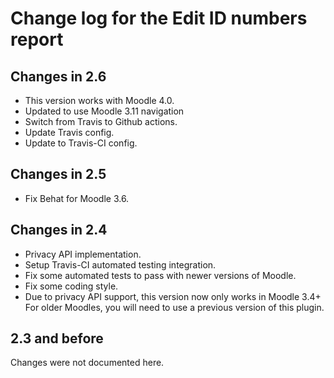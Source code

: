 # Change log for the Edit ID numbers report

## Changes in 2.6

* This version works with Moodle 4.0.
* Updated to use Moodle 3.11 navigation
* Switch from Travis to Github actions.
* Update Travis config.
* Update to Travis-CI config.

## Changes in 2.5

* Fix Behat for Moodle 3.6.


## Changes in 2.4

* Privacy API implementation.
* Setup Travis-CI automated testing integration.
* Fix some automated tests to pass with newer versions of Moodle.
* Fix some coding style.
* Due to privacy API support, this version now only works in Moodle 3.4+
  For older Moodles, you will need to use a previous version of this plugin.


## 2.3 and before

Changes were not documented here.
